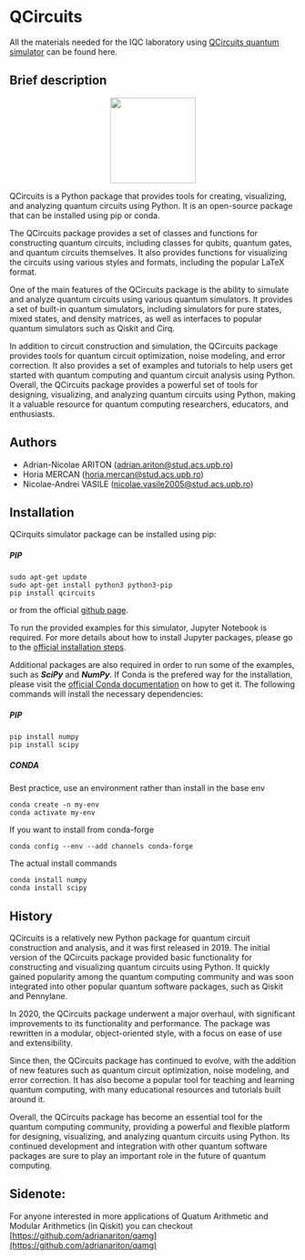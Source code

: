 # QCircuits

All the materials needed for the IQC laboratory using [QCircuits quantum simulator](http://www.awebb.info/qcircuits/index.html#) can be found here.

## Brief description

<p align="center">
	<img width="150" hieght="150" src="/assets/images/QCircuits.png">
</p>

QCircuits is a Python package that provides tools for creating, visualizing, and analyzing quantum circuits using Python. It is an open-source package that can be installed using pip or conda.

The QCircuits package provides a set of classes and functions for constructing quantum circuits, including classes for qubits, quantum gates, and quantum circuits themselves. It also provides functions for visualizing the circuits using various styles and formats, including the popular LaTeX format.

One of the main features of the QCircuits package is the ability to simulate and analyze quantum circuits using various quantum simulators. It provides a set of built-in quantum simulators, including simulators for pure states, mixed states, and density matrices, as well as interfaces to popular quantum simulators such as Qiskit and Cirq.

In addition to circuit construction and simulation, the QCircuits package provides tools for quantum circuit optimization, noise modeling, and error correction. It also provides a set of examples and tutorials to help users get started with quantum computing and quantum circuit analysis using Python.
Overall, the QCircuits package provides a powerful set of tools for designing, visualizing, and analyzing quantum circuits using Python, making it a valuable resource for quantum computing researchers, educators, and enthusiasts.

## Authors

* Adrian-Nicolae ARITON (adrian.ariton@stud.acs.upb.ro)
* Horia MERCAN (horia.mercan@stud.acs.upb.ro)
* Nicolae-Andrei VASILE (nicolae.vasile2005@stud.acs.upb.ro)

## Installation

QCirquits simulator package can be installed using pip:

##### PIP

```
sudo apt-get update
sudo apt-get install python3 python3-pip
pip install qcircuits
```

or from the official [github page](github.com/grey-area/qcircuits).

To run the provided examples for this simulator, Jupyter Notebook is required. For more details about how to install Jupyter packages, please go to the [official installation steps](https://jupyter.org/install).

Additional packages are also required in order to run some of the examples, such as ***SciPy*** and ***NumPy***. If Conda is the prefered way for the installation, please visit the [official Conda documentation](https://docs.conda.io/projects/conda/en/latest/user-guide/install/linux.html) on how to get it. The following commands will install the necessary dependencies:


##### PIP

```
pip install numpy
pip install scipy
```

##### CONDA

Best practice, use an environment rather than install in the base env
```
conda create -n my-env
conda activate my-env
```
If you want to install from conda-forge
```
conda config --env --add channels conda-forge
```
The actual install commands
```
conda install numpy
conda install scipy
```

## History

QCircuits is a relatively new Python package for quantum circuit construction and analysis, and it was first released in 2019. The initial version of the QCircuits package provided basic functionality for constructing and visualizing quantum circuits using Python. It quickly gained popularity among the quantum computing community and was soon integrated into other popular quantum software packages, such as Qiskit and Pennylane.

In 2020, the QCircuits package underwent a major overhaul, with significant improvements to its functionality and performance. The package was rewritten in a modular, object-oriented style, with a focus on ease of use and extensibility.

Since then, the QCircuits package has continued to evolve, with the addition of new features such as quantum circuit optimization, noise modeling, and error correction. It has also become a popular tool for teaching and learning quantum computing, with many educational resources and tutorials built around it.

Overall, the QCircuits package has become an essential tool for the quantum computing community, providing a powerful and flexible platform for designing, visualizing, and analyzing quantum circuits using Python. Its continued development and integration with other quantum software packages are sure to play an important role in the future of quantum computing.

## Sidenote:
For anyone interested in more applications of Quatum Arithmetic and Modular Arithmetics (in Qiskit) you can checkout [https://github.com/adrianariton/qamg](https://github.com/adrianariton/qamg)

